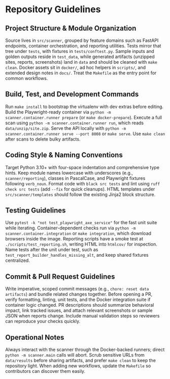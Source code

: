 # Repository Guidelines

## Project Structure & Module Organization
Source lives in `src/scanner`, grouped by feature domains such as FastAPI endpoints, container orchestration, and reporting utilities. Tests mirror that tree under `tests`, with fixtures in `tests/conftest.py`. Sample inputs and golden outputs reside in `test_data`, while generated artifacts (unzipped sites, reports, screenshots) land in `data` and should be cleaned with `make clean`. Docker assets sit in `docker/`, ad hoc helpers in `scripts/`, and extended design notes in `docs/`. Treat the `Makefile` as the entry point for common workflows.

## Build, Test, and Development Commands
Run `make install` to bootstrap the virtualenv with dev extras before editing. Build the Playwright-ready container via `python -m scanner.container.runner prepare` (or `make docker-prepare`). Execute a full scan using `python -m scanner.container.runner run`, which reads `data/unzip/site.zip`. Serve the API locally with `python -m scanner.container.runner serve --port 8008` or `make serve`. Use `make clean` after scans to delete bulky artifacts.

## Coding Style & Naming Conventions
Target Python 3.10+ with four-space indentation and comprehensive type hints. Keep module names lowercase with underscores (e.g., `scanner/reporting`), classes in PascalCase, and Playwright fixtures following `verb_noun`. Format code with `black src tests` and lint using `ruff check src tests` (add `--fix` for quick cleanups). HTML templates under `src/scanner/templates` should follow the existing Jinja2 block structure.

## Testing Guidelines
Use `pytest -k "not test_playwright_axe_service"` for the fast unit suite while iterating. Container-dependent checks run via `python -m scanner.container.integration` or `make integration`, which download browsers inside the image. Reporting scripts have a smoke test at `./scripts/test_reporting.sh`, writing HTML into `htmlcov/` for inspection. Name tests after the unit under test, such as `test_report_builder_handles_missing_alt`, and keep shared fixtures centralized.

## Commit & Pull Request Guidelines
Write imperative, scoped commit messages (e.g., `chore: reset data artifacts`) and bundle related changes together. Before opening a PR, verify formatting, linting, unit tests, and the Docker integration suite if container logic changed. PR descriptions should summarize behavioral impact, link tracked issues, and attach relevant screenshots or sample JSON when reports change. Include manual validation steps so reviewers can reproduce your checks quickly.

## Operational Notes
Always interact with the scanner through the Docker-backed runners; direct `python -m scanner.main` calls will abort. Scrub sensitive URLs from `data/results` before sharing artifacts, and prefer `make clean` to keep the repository light. When adding new workflows, update the `Makefile` so contributors can discover them easily.
